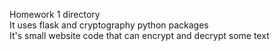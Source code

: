 Homework 1 directory \
It uses flask and cryptography python packages \
It's small website code that can encrypt and decrypt some text 
